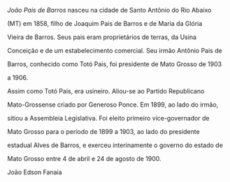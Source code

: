 

*João Pais de Barros* nasceu na cidade de Santo Antônio do Rio Abaixo

(MT) em 1858, filho de Joaquim Pais de Barros e de Maria da Glória

Vieira de Barros. Seus pais eram proprietários de terras, da Usina

Conceição e de um estabelecimento comercial. Seu irmão Antônio Pais de

Barros, conhecido como Totó Pais, foi presidente de Mato Grosso de 1903

a 1906.



Assim como Totó Pais, era usineiro. Aliou-se ao Partido Republicano

Mato-Grossense criado por Generoso Ponce. Em 1899, ao lado do irmão,

sitiou a Assembleia Legislativa. Foi eleito primeiro vice-governador de

Mato Grosso para o período de 1899 a 1903, ao lado do presidente

estadual Alves de Barros, e exerceu interinamente o governo do estado de

Mato Grosso entre 4 de abril e 24 de agosto de 1900.



João Edson Fanaia



